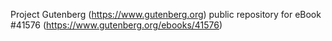 Project Gutenberg (https://www.gutenberg.org) public repository for
eBook #41576 (https://www.gutenberg.org/ebooks/41576)
